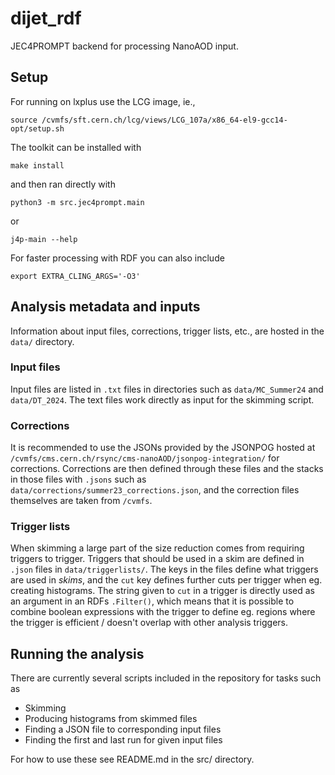 # dijet_rdf
JEC4PROMPT backend for processing NanoAOD input.

## Setup
For running on lxplus use the LCG image, ie.,
```
source /cvmfs/sft.cern.ch/lcg/views/LCG_107a/x86_64-el9-gcc14-opt/setup.sh
```

The toolkit can be installed with
```
make install
```
and then ran directly with
```
python3 -m src.jec4prompt.main
```
or
```
j4p-main --help
```

For faster processing with RDF you can also include
```
export EXTRA_CLING_ARGS='-O3'
```

## Analysis metadata and inputs
Information about input files, corrections, trigger lists, etc., are hosted in the `data/` directory.

### Input files
Input files are listed in `.txt` files in directories such as `data/MC_Summer24` and `data/DT_2024`. The text files work directly as input for the skimming script.

### Corrections
It is recommended to use the JSONs provided by the JSONPOG hosted at `/cvmfs/cms.cern.ch/rsync/cms-nanoAOD/jsonpog-integration/` for corrections. Corrections are then defined through these files and the stacks in those files with `.jsons` such as `data/corrections/summer23_corrections.json`, and the correction files themselves are taken from `/cvmfs`.

### Trigger lists
When skimming a large part of the size reduction comes from requiring triggers to trigger. Triggers that should be used in a skim are defined in `.json` files in `data/triggerlists/`. The keys in the files define what triggers are used in _skims_, and the `cut` key defines further cuts per trigger when eg. creating histograms. The string given to `cut` in a trigger is directly used as an argument in an RDFs `.Filter()`, which means that it is possible to combine boolean expressions with the trigger to define eg. regions where the trigger is efficient / doesn't overlap with other analysis triggers.

## Running the analysis
There are currently several scripts included in the repository for tasks such as
- Skimming
- Producing histograms from skimmed files
- Finding a JSON file to corresponding input files
- Finding the first and last run for given input files

For how to use these see README.md in the src/ directory.
